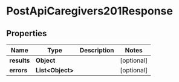 

# PostApiCaregivers201Response


## Properties

| Name | Type | Description | Notes |
|------------ | ------------- | ------------- | -------------|
|**results** | **Object** |  |  [optional] |
|**errors** | **List&lt;Object&gt;** |  |  [optional] |



